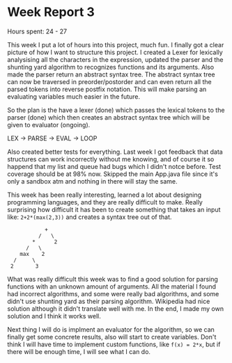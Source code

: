 
# Week Report 3

Hours spent: 24 - 27

This week I put a lot of hours into this project, much fun. I finally got a clear picture of how I want to structure this project. 
I created a Lexer for lexically analysising all the characters in the expression, updated the parser and the shunting yard algorithm to recognizes functions and its arguments. Also made the parser return an abstract syntax tree. The abstract syntax tree can now be traversed in preorder/postorder and can even return all the parsed tokens into reverse postfix notation. This will make parsing an evaluating variables much easier in the future. 

So the plan is the have a lexer (done) which passes the lexical tokens to the parser (done) which then creates an abstract syntax tree which will be given to evaluator (ongoing).

LEX -> PARSE -> EVAL -> LOOP

Also created better tests for everything. Last week I got feedback that data structures can work incorrectly without me knowing, and of course it so happend that my list and queue had bugs which I didn't notce before. Test coverage should be at 98% now. Skipped the main App.java file since it's only a sandbox atm and nothing in there will stay the same.

This week has been really interesting, learned a lot about designing programming languages, and they are really difficult to make. Really surprising how difficult it has been to create something that takes an input like: `2+2*(max(2,3))` and creates a syntax tree out of that.

```
            +
          /   \
        *      2
      /   \    
    max    2
  /     \
 2       3
```

What was really difficult this week was to find a good solution for parsing functions with an unknown amount of arguments. All the material I found had incorrect algorithms, and some were really bad algorithms, and some didn't use shunting yard as their parsing algorithm. Wikipedia had nice solution although it didn't translate well with me. In the end, I made my own solution and I think it works well.

Next thing I will do is implment an evaluator for the algorithm, so we can finally get some concrete results, also will start to create variables. Don't think I will have time to implement custom functions, like `f(x) = 2*x`, but if there will be enough time, I will see what I can do.
